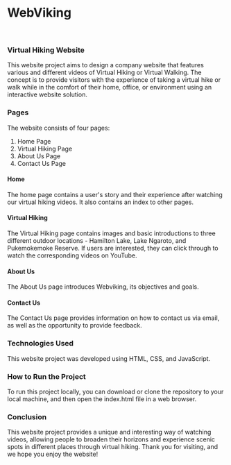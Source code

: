 # WebViking
&nbsp;
### Virtual Hiking Website
This website project aims to design a company website that features various and different videos of Virtual Hiking or Virtual Walking. The concept is to provide visitors with the experience of taking a virtual hike or walk while in the comfort of their home, office, or environment using an interactive website solution.

### Pages
The website consists of four pages:
1. Home Page
2. Virtual Hiking Page
3. About Us Page
4. Contact Us Page

#### Home
The home page contains a user's story and their experience after watching our virtual hiking videos. It also contains an index to other pages.

#### Virtual Hiking
The Virtual Hiking page contains images and basic introductions to three different outdoor locations - Hamilton Lake, Lake Ngaroto, and Pukemokemoke Reserve. If users are interested, they can click through to watch the corresponding videos on YouTube.

#### About Us
The About Us page introduces Webviking, its objectives and goals.

#### Contact Us 
The Contact Us page provides information on how to contact us via email, as well as the opportunity to provide feedback.

### Technologies Used
This website project was developed using HTML, CSS, and JavaScript.

### How to Run the Project
To run this project locally, you can download or clone the repository to your local machine, and then open the index.html file in a web browser.

### Conclusion
This website project provides a unique and interesting way of watching videos, allowing people to broaden their horizons and experience scenic spots in different places through virtual hiking. Thank you for visiting, and we hope you enjoy the website!
